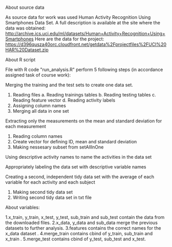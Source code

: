 
About source data

As source data for work was used Human Activity Recognition Using Smartphones Data Set. A full description is available at the site where the data was obtained: http://archive.ics.uci.edu/ml/datasets/Human+Activity+Recognition+Using+Smartphones Here are the data for the project: https://d396qusza40orc.cloudfront.net/getdata%2Fprojectfiles%2FUCI%20HAR%20Dataset.zip

About R script

File with R code "run_analysis.R" perform 5 following steps (in accordance assigned task of course work):

Merging the training and the test sets to create one data set.
1. Reading files
  a. Reading trainings tables
  b. Reading testing tables
  c. Reading feature vector
  d. Reading activity labels
2. Assigning column names
3. Merging all data in one set

Extracting only the measurements on the mean and standard deviation for each measurement
1. Reading column names
2. Create vector for defining ID, mean and standard deviation
3. Making nessesary subset from setAllInOne

Using descriptive activity names to name the activities in the data set

Appropriately labeling the data set with descriptive variable names

Creating a second, independent tidy data set with the average of each variable for each activity and each subject
1. Making second tidy data set
2. Writing second tidy data set in txt file

About variables:

1.x_train, y_train, x_test, y_test, sub_train and sub_test contain the data from the downloaded files.
2.x_data, y_data and sub_data merge the previous datasets to further analysis.
3.features contains the correct names for the x_data dataset .
4.merge_train contains cbind of y_train, sub_train and x_train .
5.merge_test contains cbind of y_test, sub_test and x_test.